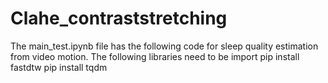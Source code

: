 # Clahe_contraststretching
The main_test.ipynb file has the following code for sleep quality estimation from video motion.
The following libraries need to be import
pip install fastdtw
pip install tqdm
